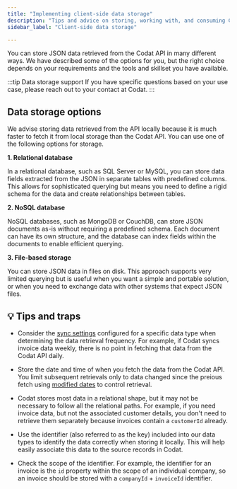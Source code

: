 ```yaml
---
title: "Implementing client-side data storage"
description: "Tips and advice on storing, working with, and consuming Codat data"
sidebar_label: "Client-side data storage"

---
```

You can store JSON data retrieved from the Codat API in many different ways. We have described some of the options for you, but the right choice depends on your requirements and the tools and skillset you have available.

:::tip Data storage support
If you have specific questions based on your use case, please reach out to your contact at Codat.
:::

## Data storage options

We advise storing data retrieved from the API locally because it is much faster to fetch it from local storage than the Codat API. You can use one of the following options for storage.

**1. Relational database**

   In a relational database, such as SQL Server or MySQL, you can store data fields extracted from the JSON in separate tables with predefined columns. This allows for sophisticated querying but means you need to define a rigid schema for the data and create relationships between tables. 

**2. NoSQL database**

   NoSQL databases, such as MongoDB or CouchDB, can store JSON documents as-is without requiring a predefined schema. Each document can have its own structure, and the database can index fields within the documents to enable efficient querying.

**3. File-based storage**
   
   You can store JSON data in files on disk. This approach supports very limited querying but is useful when you want a simple and portable solution, or when you need to exchange data with other systems that expect JSON files.

## 💡 Tips and traps

* Consider the [sync settings](/core-concepts/data-type-settings) configured for a specific data type when determining the data retrieval frequency. For example, if Codat syncs invoice data weekly, there is no point in fetching that data from the Codat API daily. 

* Store the date and time of when you fetch the data from the Codat API. You limit subsequent retrievals only to data changed since the preious fetch using [modified dates](/using-the-api/modified-dates) to control retrieval.

* Codat stores most data in a relational shape, but it may not be necessary to follow all the relational paths. For example, if you need invoice data, but not the associated customer details, you don't need to retrieve them separately because invoices contain a `customerId` already.

* Use the identifier (also referred to as the key) included into our data types to identify the data correctly when storing it locally. This will help easily associate this data to the source records in Codat. 

* Check the scope of the identifier. For example, the identifier for an invoice is the `id` property within the scope of an individual company, so an invoice should be stored with a `companyId` + `invoiceId` identifier.


